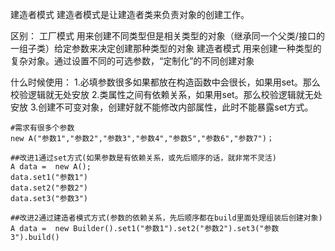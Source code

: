建造者模式
建造者模式是让建造者类来负责对象的创建工作。

区别：
工厂模式
    用来创建不同类型但是相关类型的对象（继承同一个父类/接口的一组子类）给定参数来决定创建那种类型的对象
建造者模式
    用来创建一种类型的复杂对象。通过设置不同的可选参数，“定制化”的不同创建对象

什么时候使用：
1.必填参数很多如果都放在构造函数中会很长，如果用set。那么校验逻辑就无处安放
2.类属性之间有依赖关系，如果用set。那么校验逻辑就无处安放
3.创建不可变对象，创建好就不能修改内部属性，此时不能暴露set方式。


```
#需求有很多个参数
new A("参数1","参数2","参数3","参数4","参数5","参数6","参数7")；

##改进1通过set方式(如果参数是有依赖关系，或先后顺序的话，就非常不灵活)
A data =  new A();
data.set1("参数1")
data.set2("参数2")
data.set3("参数3")

##改进2通过建造者模式方式(参数的依赖关系，先后顺序都在build里面处理组装后创建对象)
A data =  new Builder().set1("参数1").set2("参数2").set3("参数3").build()
```